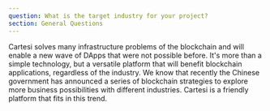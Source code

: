 ```yaml
---
question: What is the target industry for your project?
section: General Questions
---
```


Cartesi solves many infrastructure problems of the blockchain and will enable a new wave of DApps that were not possible before. It's more than a simple technology, but a versatile platform that will benefit blockchain applications, regardless of the industry. We know that recently the Chinese government has announced a series of blockchain strategies to explore more business possibilities with different industries. Cartesi is a friendly platform that fits in this trend.